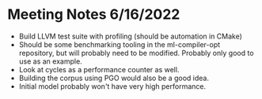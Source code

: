 # Meeting Notes 6/16/2022

* Build LLVM test suite with profiling (should be automation in CMake)
* Should be some benchmarking tooling in the ml-compiler-opt repository,
but will probably need to be modified. Probably only good to use as an
example.
* Look at cycles as a performance counter as well.
* Building the corpus using PGO would also be a good idea.
* Initial model probably won't have very high performance.